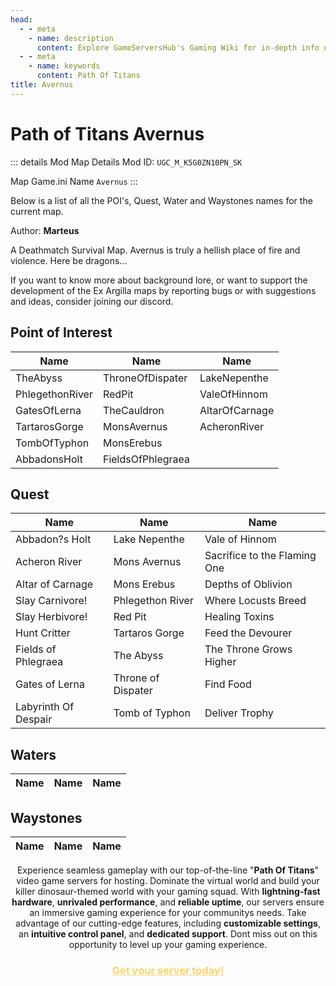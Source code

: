```yaml
---
head:
  - - meta
    - name: description
      content: Explore GameServersHub's Gaming Wiki for in-depth info on Path of Titans. Find details on gameplay, features, and updates for the ultimate dino MMO adventure! 
  - - meta
    - name: keywords
      content: Path Of Titans
title: Avernus
---
```


# Path of Titans Avernus

::: details Mod Map Details
Mod ID: `UGC_M_K5G0ZN10PN_SK`

Map Game.ini Name `Avernus`
:::

Below is a list of all the POI's, Quest, Water and Waystones names for the current map.

Author: **Marteus**

A Deathmatch Survival Map.
Avernus is truly a hellish place of fire and violence. Here be dragons...

If you want to know more about background lore, or want to support the development of
the Ex Argilla maps by reporting bugs or with suggestions and ideas, consider joining our discord.

## Point of Interest

| Name            | Name              | Name           |
| --------------- | ----------------- | -------------- |
| TheAbyss        | ThroneOfDispater  | LakeNepenthe   |
| PhlegethonRiver | RedPit            | ValeOfHinnom   |
| GatesOfLerna    | TheCauldron       | AltarOfCarnage |
| TartarosGorge   | MonsAvernus       | AcheronRiver   |
| TombOfTyphon    | MonsErebus        |                |
| AbbadonsHolt    | FieldsOfPhlegraea |                |

## Quest

| Name                 | Name               | Name                         |
| -------------------- | ------------------ | ---------------------------- |
| Abbadon?s Holt       | Lake Nepenthe      | Vale of Hinnom               |
| Acheron River        | Mons Avernus       | Sacrifice to the Flaming One |
| Altar of Carnage     | Mons Erebus        | Depths of Oblivion           |
| Slay Carnivore!      | Phlegethon River   | Where Locusts Breed          |
| Slay Herbivore!      | Red Pit            | Healing Toxins               |
| Hunt Critter         | Tartaros Gorge     | Feed the Devourer            |
| Fields of Phlegraea  | The Abyss          | The Throne Grows Higher      |
| Gates of Lerna       | Throne of Dispater | Find Food                    |
| Labyrinth Of Despair | Tomb of Typhon     | Deliver Trophy               |

## Waters

| Name | Name | Name |
| ---- | ---- | ---- |

## Waystones

| Name | Name | Name |
| ---- | ---- | ---- |

<p style="text-align: center;"><span data-preserver-spaces="true">Experience seamless gameplay with our top-of-the-line "</span><strong><span data-preserver-spaces="true">Path Of Titans</span></strong><span data-preserver-spaces="true">" video game servers for hosting. Dominate the virtual world and build your killer dinosaur-themed world with your gaming squad. </span><span data-preserver-spaces="true">With </span><strong><span data-preserver-spaces="true">lightning-fast hardware</span></strong><span data-preserver-spaces="true">, </span><strong><span data-preserver-spaces="true">unrivaled performance</span></strong><span data-preserver-spaces="true">, and </span><strong><span data-preserver-spaces="true">reliable uptime</span></strong><span data-preserver-spaces="true">, our servers ensure an immersive gaming experience for your communitys needs. </span><span data-preserver-spaces="true">Take advantage of our cutting-edge features, including </span><strong><span data-preserver-spaces="true">customizable settings</span></strong><span data-preserver-spaces="true">, an </span><strong><span data-preserver-spaces="true">intuitive control panel</span></strong><span data-preserver-spaces="true">, and </span><strong><span data-preserver-spaces="true">dedicated support</span></strong><span data-preserver-spaces="true">. Dont miss out on this opportunity to level up your gaming experience.</span></p>
<h3 style="text-align: center;"><span style="color: #ffd369;"><a style="color: #ffd369;" href="https://gameservershub.com/hosting/path-of-titans/"><strong>Get your server today!</strong></a></span></h3>
